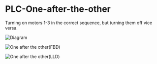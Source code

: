 # PLC-One-after-the-other
Turning on motors 1-3 in the correct sequence, but turning them off vice versa.

![Diagram](https://user-images.githubusercontent.com/41565191/57371678-a2b92d80-71a8-11e9-8db8-3602fa520fab.PNG)

![One after the other(FBD)](https://user-images.githubusercontent.com/41565191/57371684-a64cb480-71a8-11e9-992a-74a2617ac2ac.jpg)

![One after the other(LLD)](https://user-images.githubusercontent.com/41565191/57371690-aba9ff00-71a8-11e9-9757-6e7fca3c3bf4.jpg)

